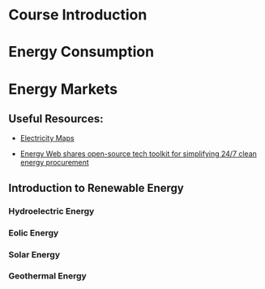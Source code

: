 # Course Introduction


# Energy Consumption


# Energy Markets


## Useful Resources:

- [Electricity Maps](https://app.electricitymaps.com/map)

- [Energy Web shares open-source tech toolkit for simplifying 24/7 clean energy procurement](https://medium.com/energy-web-insights/energy-web-shares-open-source-tech-toolkit-for-simplifying-24-7-clean-energy-procurement-41ac2e8225eb)


## Introduction to Renewable Energy


### Hydroelectric Energy

### Eolic Energy

### Solar Energy

### Geothermal Energy